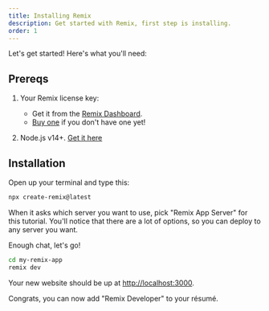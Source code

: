 ```yaml
---
title: Installing Remix
description: Get started with Remix, first step is installing.
order: 1
---
```


Let's get started! Here's what you'll need:

## Prereqs

1. Your Remix license key:

   - Get it from the [Remix Dashboard](https://remix.run/dashboard).
   - [Buy one](https://remix.run/buy) if you don't have one yet!

2. Node.js v14+. [Get it here](https://nodejs.org)

## Installation

Open up your terminal and type this:

```sh
npx create-remix@latest
```

When it asks which server you want to use, pick "Remix App Server" for this tutorial. You'll notice that there are a lot of options, so you can deploy to any server you want.

Enough chat, let's go!

```sh
cd my-remix-app
remix dev
```

Your new website should be up at [http://localhost:3000](http://localhost:3000).

Congrats, you can now add "Remix Developer" to your résumé.
